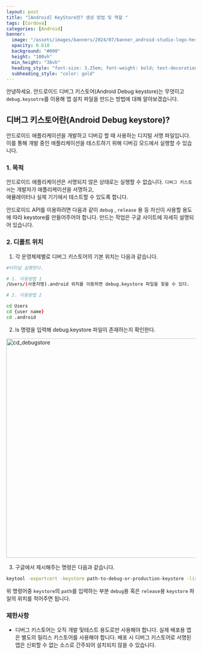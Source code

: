 ```yaml
---
layout: post
title: "[Android] KeyStore란? 생성 방법 및 역할 "
tags: [Cordova]
categories: [Android]
banner:
  image: "/assets/images/banners/2024/07/banner_android-studio-logo-hero.jpg"
  opacity: 0.618
  background: "#000"
  height: "100vh"
  min_height: "38vh"
  heading_style: "font-size: 3.25em; font-weight: bold; text-decoration: underline"
  subheading_style: "color: gold"
--- 
```


안녕하세요.
안드로이드 디버그 키스토어(Android Debug keystore)는 무엇이고 `debug.keysotre`를 이용해 
앱 설치 파일을 만드는 방법에 대해 알아보겠습니다.


## 디버그 키스토어란(Android Debug keystore)?

안드로이드 애플리케이션을 개발하고 디버깅 할 때 사용하는 디지털 서명 파일입니다. 이를 통해 개발 중인 애플리케이션을 테스트하기 위해 디버깅 모드에서 실행할 수 있습니다.

### 1. 목적
안드로이드 애플리케이션은 서명되지 않은 상태로는 실행할 수 없습니다. `디버그 키스토어`는 개발자가 애플리케이션을 서명하고, <br>
애뮬레이터나 실제 기기에서 테스트할 수 있도록 합니다.

안드로이드 API를 이용하려면 다음과 같이 `debug` , `release` 용 등 자신이 사용할 용도에 따라 keystore를 만들어주어야 합니다.
만드는 작업은 구글 사이트에 자세히 설명되어 있습니다.


### 2. 디폴트 위치

1) 각 운영체제별로 디버그 키스토어의 기본 위치는 다음과 같습니다.

```zsh
#터미널 실행한다. 

# 1. 이동방법 1 
/Users/(사용자명).android 위치를 이동하면 debug.keystore 파일을 찾을 수 있다.

# 2. 이동방법 2

cd Users
cd {user name}
cd .android
```

2) ls 명령을 입력해 debug.keystore 파일이 존재하는지 확인한다.

<img width="582" alt="cd_debugstore" src="https://github.com/yunsungjoong/yunsungjoong.github.io/assets/96567925/908c9f4f-ff5a-49d8-90c2-d3b44962c251">

<br>

3) 구글에서 제시해주는 명령은 다음과 같습니다.

```zsh
keytool -exportcert -keystore path-to-debug-or-production-keystore -list -v
```
위 명령어중 `keystore`의 `path`를 입력하는 부분 `debug`용 혹은 `release`용 `keystore` 파일의 위치를 적어주면 됩니다.



### 제한사항 
- 디버그 키스토어는 오직 개발 및테스트 용도로만 사용해야 합니다. 실제 배포용 앱은 별도의 릴리스 키스토어를 사용해야 합니다. 배포 시 디버그 키스토어로 서명된 앱은 신뢰할 수 없는 소스로 간주되어 설치되지 않을 수 있습니다.